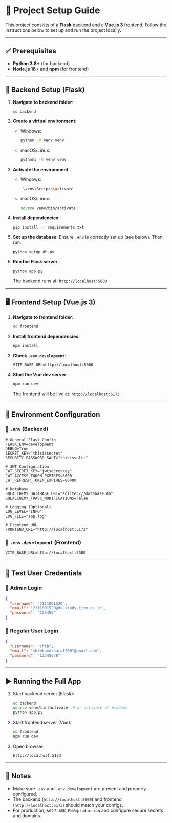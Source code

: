 # 🚀 Project Setup Guide

This project consists of a **Flask** backend and a **Vue.js 3** frontend. Follow the instructions below to set up and run the project locally.

---

## ✅ Prerequisites

* **Python 3.8+** (for backend)
* **Node.js 18+** and **npm** (for frontend)
---

## 🔧 Backend Setup (Flask)

1. **Navigate to backend folder**:

   ```bash
   cd backend
   ```

2. **Create a virtual environment**:

   * Windows:

     ```bash
     python -m venv venv
     ```
   * macOS/Linux:

     ```bash
     python3 -m venv venv
     ```

3. **Activate the environment**:

   * Windows:

     ```bash
     .\venv\Scripts\activate
     ```
   * macOS/Linux:

     ```bash
     source venv/bin/activate
     ```

4. **Install dependencies**:

   ```bash
   pip install -r requirements.txt
   ```

5. **Set up the database**:
   Ensure `.env` is correctly set up (see below). Then run:

   ```bash
   python setup_db.py
   ```

6. **Run the Flask server**:

   ```bash
   python app.py
   ```

   The backend runs at: `http://localhost:5000`

---

## 🖥️ Frontend Setup (Vue.js 3)

1. **Navigate to frontend folder**:

   ```bash
   cd frontend
   ```

2. **Install frontend dependencies**:

   ```bash
   npm install
   ```

3. **Check `.env.development`**:

   ```env
   VITE_BASE_URL=http://localhost:5000
   ```

4. **Start the Vue dev server**:

   ```bash
   npm run dev
   ```

   The frontend will be live at: `http://localhost:5173`

---

## 🔐 Environment Configuration

### 📁 `.env` (Backend)

```env
# General Flask Config
FLASK_ENV=development
DEBUG=True
SECRET_KEY="thisissecret"
SECURITY_PASSWORD_SALT="thisissaltt"

# JWT Configuration
JWT_SECRET_KEY="jwtsecretkey"
JWT_ACCESS_TOKEN_EXPIRES=3600
JWT_REFRESH_TOKEN_EXPIRES=86400

# Database
SQLALCHEMY_DATABASE_URI="sqlite:///database.db"
SQLALCHEMY_TRACK_MODIFICATIONS=False

# Logging (Optional)
LOG_LEVEL="INFO"
LOG_FILE="app.log"

# Frontend URL
FRONTEND_URL="http://localhost:5173"
```

### 📁 `.env.development` (Frontend)

```env
VITE_BASE_URL=http://localhost:5000
```

---

## 👥 Test User Credentials

### 👑 Admin Login

```json
{
  "username": "21f1001520",
  "email": "21f1001520@ds.study.iitm.ac.in",
  "password": "123456"
}
```

### 🙋 Regular User Login

```json
{
  "username": "shib",
  "email": "shibkumarsaraf2001@gmail.com",
  "password": "12345678"
}
```

---

## ▶️ Running the Full App

1. Start backend server (Flask):

   ```bash
   cd backend
   source venv/bin/activate  # or activate on Windows
   python app.py
   ```

2. Start frontend server (Vue):

   ```bash
   cd frontend
   npm run dev
   ```

3. Open browser:

   ```
   http://localhost:5173
   ```

---

## 📝 Notes

* Make sure `.env` and `.env.development` are present and properly configured.
* The backend (`http://localhost:5000`) and frontend (`http://localhost:5173`) should match your configs.
* For production, set `FLASK_ENV=production` and configure secure secrets and domains.
